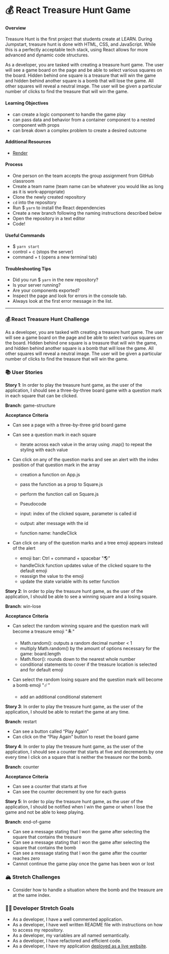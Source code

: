 # 💰 React Treasure Hunt Game

#### Overview

Treasure Hunt is the first project that students create at LEARN. During Jumpstart, treasure hunt is done with HTML, CSS, and JavaScript. While this is a perfectly acceptable tech stack, using React allows for more advanced and dynamic code structures.

As a developer, you are tasked with creating a treasure hunt game. The user will see a game board on the page and be able to select various squares on the board. Hidden behind one square is a treasure that will win the game and hidden behind another square is a bomb that will lose the game. All other squares will reveal a neutral image. The user will be given a particular number of clicks to find the treasure that will win the game.

#### Learning Objectives

- can create a logic component to handle the game play
- can pass data and behavior from a container component to a nested component with props
- can break down a complex problem to create a desired outcome

#### Additional Resources

- [Render](https://render.com/docs/deploy-create-react-app)

#### Process

- One person on the team accepts the group assignment from GitHub classroom
- Create a team name (team name can be whatever you would like as long as it is work-appropriate)
- Clone the newly created repository
- `cd` into the repository
- Run $ `yarn` to install the React dependencies
- Create a new branch following the naming instructions described below
- Open the repository in a text editor
- Code!

#### Useful Commands

- $ `yarn start`
- control + c (stops the server)
- command + t (opens a new terminal tab)

#### Troubleshooting Tips

- Did you run $ `yarn` in the new repository?
- Is your server running?
- Are your components exported?
- Inspect the page and look for errors in the console tab.
- Always look at the first error message in the list.

---

### 💰 React Treasure Hunt Challenge

As a developer, you are tasked with creating a treasure hunt game. The user will see a game board on the page and be able to select various squares on the board. Hidden behind one square is a treasure that will win the game, and hidden behind another square is a bomb that will lose the game. All other squares will reveal a neutral image. The user will be given a particular number of clicks to find the treasure that will win the game.

### 📚 User Stories

**Story 1**: In order to play the treasure hunt game, as the user of the application, I should see a three-by-three board game with a question mark in each square that can be clicked.

**Branch**: game-structure

**Acceptance Criteria**

- Can see a page with a three-by-three grid board game
- Can see a question mark in each square
    - iterate across each value in the array using .map() to repeat the styling with each value
- Can click on any of the question marks and see an alert with the index position of that question mark in the array
    - creation a function on App.js
    - pass the function as a prop to Square.js
    - perform the function call on Square.js

    - Pseudocode
    - input: index of the clicked square, parameter is called id
    - output: alter message with the id
    - function name: handleClick

- Can click on any of the question marks and a tree emoji appears instead of the alert
    - emoji bar: Ctrl + command + spacebar "🌎"
    - handleClick function updates value of the clicked square to the default emoji
    - reassign the value to the emoji
    - update the state variable with its setter function

**Story 2**: In order to play the treasure hunt game, as the user of the application, I should be able to see a winning square and a losing square.

**Branch**: win-lose

**Acceptance Criteria**

- Can select the random winning square and the question mark will become a treasure emoji "🏝️"

    - Math.random(): outputs a random decimal number < 1
    - multiply Math.random() by the amount of options necessary for the game: board.length
    - Math.floor(): rounds down to the nearest whole number
    - conditional statements to cover if the treasure location is selected and for default emoji
   
- Can select the random losing square and the question mark will become a bomb emoji "☄️"
    - add an additional conditional statement

**Story 3**: In order to play the treasure hunt game, as the user of the application, I should be able to restart the game at any time.

**Branch**: restart

- Can see a button called “Play Again”
- Can click on the “Play Again” button to reset the board game

**Story 4**: In order to play the treasure hunt game, as the user of the application, I should see a counter that starts at five and decrements by one every time I click on a square that is neither the treasure nor the bomb.

**Branch**: counter

**Acceptance Criteria**

- Can see a counter that starts at five
- Can see the counter decrement by one for each guess

**Story 5**: In order to play the treasure hunt game, as the user of the application, I should be notified when I win the game or when I lose the game and not be able to keep playing.

**Branch**: end-of-game

- Can see a message stating that I won the game after selecting the square that contains the treasure
- Can see a message stating that I won the game after selecting the square that contains the bomb
- Can see a message stating that I won the game after the counter reaches zero
- Cannot continue the game play once the game has been won or lost

### 🏔 Stretch Challenges

- Consider how to handle a situation where the bomb and the treasure are at the same index.

### 👩‍💻 Developer Stretch Goals

- As a developer, I have a well commented application.
- As a developer, I have well written README file with instructions on how to access my repository.
- As a developer, my variables are all named semantically.
- As a developer, I have refactored and efficient code.
- As a developer, I have my application [deployed as a live website](https://render.com/docs/deploy-create-react-app).
